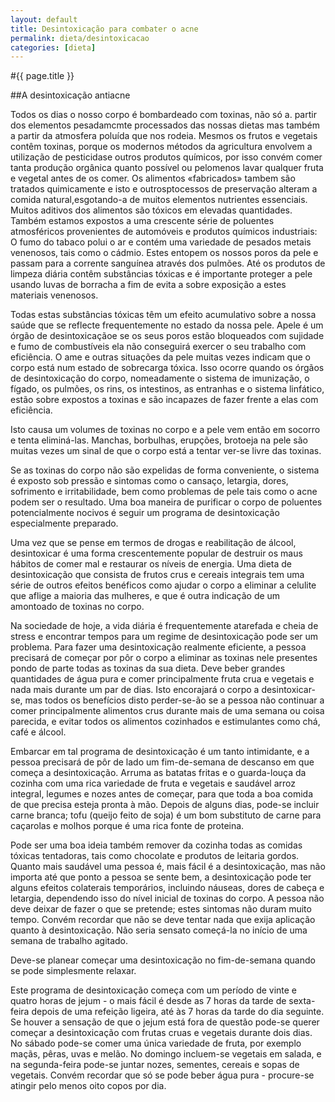 ```yaml
---
layout: default
title: Desintoxicação para combater o acne
permalink: dieta/desintoxicacao
categories: [dieta]
---
```


#{{ page.title }}

##A desintoxicação antiacne

Todos os dias o nosso corpo é bombardeado com toxinas, não só a. partir dos elementos pesadamcmte processados das nossas dietas mas também a partir da atmosfera poluída que nos rodeia. Mesmos os frutos e vegetais contêm toxinas, porque os modernos métodos da agricultura envolvem a utilização de pesticidase outros produtos químicos, por isso convém comer tanta produção orgânica quanto possível ou pelomenos lavar qualquer fruta e vegetal antes de os comer. Os alimentos «fabricados» tambem são tratados quimicamente e isto e outrosptocessos de preservação alteram a comida natural,esgotando-a de muitos elementos nutrientes essenciais. Muitos aditivos dos alimentos são tóxicos em elevadas quantidades.
Também estamos expostos a uma crescente série de poluentes atmosféricos provenientes de automóveis e produtos químicos industriais: O fumo do tabaco polui o ar e contém uma variedade de pesados metais venenosos, tais como o cádmio. Estes entopem os nossos poros da pele e passam para a corrente sanguínea através dos pulmões. Até os produtos de limpeza diária contêm substâncias tóxicas e é importante proteger a pele usando luvas de borracha a fim de evita a sobre exposição a estes materiais venenosos.

Todas estas substâncias tóxicas têm um efeito acumulativo sobre a nossa saúde que se reflecte frequentemente no estado da nossa pele. Apele é um órgão de desintoxicaçãoe se os seus poros estão bloqueados com sujidade e fumo de combustíveis ela não conseguirá exercer o seu trabalho com eficiência. O ame e outras situações da pele muitas vezes indicam que o corpo está num estado de sobrecarga tóxica. Isso ocorre quando os órgãos de desintoxicação do corpo, nomeadamente o sistema de imunização, o fígado, os pulmões, os rins, os intestinos, as entranhas e o sistema linfático, estão sobre expostos a toxinas e são incapazes de fazer frente a elas com eficiência.

Isto causa um volumes de toxinas no corpo e a pele vem então em socorro e tenta eliminá-las. Manchas, borbulhas, erupções, brotoeja na pele são muitas vezes um sinal de que o corpo está a tentar ver-se livre das toxinas.

Se as toxinas do corpo não são expelidas de forma conveniente, o sistema é exposto sob pressão e sintomas como o cansaço, letargia, dores, sofrimento e irritabilidade, bem como problemas de pele tais como o acne podem ser o resultado. Uma boa maneira de purificar o corpo de poluentes potencialmente nocivos é seguir um programa de desintoxicação especialmente preparado.

Uma vez que se pense em termos de drogas e reabilitação de álcool, desintoxicar é uma forma crescentemente popular de destruir os maus hábitos de comer mal e restaurar os níveis de energia.
Uma dieta de desintoxicação que consista de frutos crus e cereais integrais tem uma série de outros efeitos benéficos como ajudar o corpo a eliminar a celulite que aflige a maioria das mulheres, e que é outra indicação de um amontoado de toxinas no corpo.

Na sociedade de hoje, a vida diária é frequentemente atarefada e cheia de stress e encontrar tempos para um regime de desintoxicação pode ser um problema. Para fazer uma desintoxicação realmente eficiente, a pessoa precisará de começar por pôr o corpo a eliminar as toxinas nele presentes pondo de parte todas as toxinas da sua dieta. Deve beber grandes quantidades de água pura e comer principalmente fruta crua e vegetais e nada mais durante um par de dias. Isto encorajará o corpo a desintoxicar-se, mas todos os benefícios disto perder-se-ão se a pessoa não continuar a comer principalmente alimentos crus durante mais de uma semana ou coisa parecida, e evitar todos os alimentos cozinhados e estimulantes como chá, café e álcool.

Embarcar em tal programa de desintoxicação é um tanto intimidante, e a pessoa precisará de pôr de lado um fim-de-semana de descanso em que começa a desintoxicação. Arruma as batatas fritas e o guarda-louça da cozinha com uma rica variedade de fruta e vegetais e saudável arroz integral, legumes e nozes antes de começar, para que toda a boa comida de que precisa esteja pronta à mão. Depois de alguns dias, pode-se incluir carne branca; tofu (queijo feito de soja) é um bom substituto de carne para caçarolas e molhos porque é uma rica fonte de proteina.

Pode ser uma boa ideia também remover da cozinha todas as comidas tóxicas tentadoras, tais como chocolate e produtos de leitaria gordos.
Quanto mais saudável uma pessoa é, mais fácil é a desintoxicação, mas não importa até que ponto a pessoa se sente bem, a desintoxicação pode ter alguns efeitos colaterais temporários, incluindo náuseas, dores de cabeça e letargia, dependendo isso do nível inicial de toxinas do corpo. A pessoa não deve deixar de fazer o que se pretende; estes sintomas não duram muito tempo. Convém recordar que não se deve tentar nada que exija aplicação quanto à desintoxicação. Não seria sensato começá-la no início de uma semana de trabalho agitado.

Deve-se planear começar uma desintoxicação no fim-de-semana quando se pode simplesmente relaxar.

Este programa de desintoxicação começa com um período de vinte e quatro horas de jejum - o mais fácil é desde as 7 horas da tarde de sexta-feira depois de uma refeição ligeira, até às 7 horas da tarde do dia seguinte. Se houver a sensação de que o jejum está fora de questão pode-se querer começar a desintoxicação com frutas cruas e vegetais durante dois dias. No sábado pode-se comer uma única variedade de fruta, por exemplo maçãs, pêras, uvas e melão. No domingo incluem-se vegetais em salada, e na segunda-feira pode-se juntar nozes, sementes, cereais e sopas de vegetais. Convém recordar que só se pode beber água pura - procure-se atingir pelo menos oito copos por dia.
